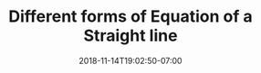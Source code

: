 ---
title: 'Different forms of Equation of a Straight line'
date: 2018-11-14T19:02:50-07:00
draft: false
weight: 7
extensions:
    - katex
---
